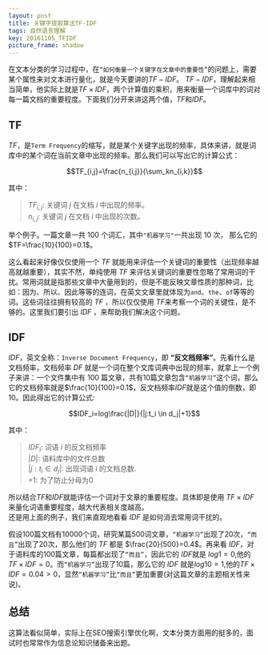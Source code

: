 ```yaml
---
layout: post
title: 关键字提取算法TF-IDF
tags: 自然语言理解
key: 20161105_TFIDF
picture_frame: shadow
---
```

在文本分类的学习过程中，在`“如何衡量一个关键字在文章中的重要性”`的问题上，需要某个属性来对文本进行量化，就是今天要讲的$TF-IDF$。<!--more-->
$TF-IDF$，理解起来相当简单，他实际上就是$TF\times IDF$，两个计算值的乘积，用来衡量一个词库中的词对每一篇文档的重要程度。下面我们分开来讲这两个值，$TF$和$IDF$。
## TF
$TF$，是` Term Frequency `的缩写，就是某个关键字出现的频率，具体来讲，就是词库中的某个词在当前文章中出现的频率。那么我们可以写出它的计算公式：  

$$TF_{i,j}=\frac{n_{i,j}}{\sum_kn_{i,k}}$$  

其中：
>$TF_{i,j}$: 关键词 $j$ 在文档 $i$ 中出现的频率。   
>$n_{i,j}$: 关键词 $j$ 在文档 $i$ 中出现的次数。  

举个例子。一篇文章一共 100 个词汇，其中`"机器学习"`一共出现 10 次， 那么它的 $TF=\frac{10}{100}=0.1$。  

这么看起来好像仅仅使用一个 $TF$ 就能用来评估一个关键词的重要性（出现频率越高就越重要），其实不然，单纯使用 $TF$ 来评估关键词的重要性忽略了常用词的干扰。常用词就是指那些文章中大量用到的，但是不能反映文章性质的那种词，比如：因为、所以、因此等等的连词，在英文文章里就体现为`and`、`the`、`of`等等的词。这些词往往拥有较高的 $TF$ ，所以仅仅使用 $TF$来考察一个词的关键性，是不够的。这里我们要引出 $IDF$ ，来帮助我们解决这个问题。

## IDF
$IDF$，英文全称：`Inverse Document Frequency`，即 **“反文档频率”**。先看什么是文档频率，文档频率 $DF$ 就是一个词在整个文库词典中出现的频率，就拿上一个例子来讲：一个文件集中有 100 篇文章，共有10篇文章包含`“机器学习”`这个词，那么它的文档频率就是$\frac{10}{100}=0.1$，反文档频率$IDF$就是这个值的倒数，即10。因此得出它的计算公式:  

$$IDF_i=log\frac{|D|}{|j:t_i \in d_j|+1}$$  

其中：
>$IDF_i$: 词语 $i$ 的反文档频率  
> $|D|$:   语料库中的文件总数  
> $|j:t_i \in d_j|$: 出现词语 $i$ 的文档总数.  
> $+1$: 为了防止分母为0  

所以结合$TF$和$IDF$就能评估一个词对于文章的重要程度。具体即是使用 $TF\times IDF$ 来量化词语重要程度，越大代表相关度越高。  
还是用上面的例子，我们来直观地看看 $IDF$ 是如何消去常用词干扰的。  

假设100篇文档有10000个词，研究某篇500词文章，`“机器学习”`出现了20次，`“而且”`出现了20次，那么他们的 $TF$ 都是 $\frac{20}{500}=0.4$。再来看 $IDF$，对于语料库的100篇文章，每篇都出现了`“而且”`，因此它的 $IDF$就是 $log1=0$,他的 $TF\times IDF=0$。而`“机器学习”`出现了10篇，那么它的 $IDF$ 就是$log10=1$,他的$TF\times IDF=0.04>0$，显然`“机器学习”`比`“而且”`更加重要(对这篇文章的主题相关性来说)。  

## 总结
这算法看似简单，实际上在SEO搜索引擎优化啊，文本分类方面用的挺多的，面试时也常常作为信息论知识储备来出题。
